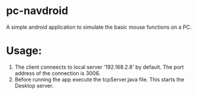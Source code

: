 pc-navdroid
===========

A simple android application to simulate the basic mouse functions on a PC.

Usage:
===========

1. The client conneects to local server '192.168.2.8' by default. The port address of the connection is 3006.
2. Before running the app execute the tcpServer.java file. This starts the Desktop server.
